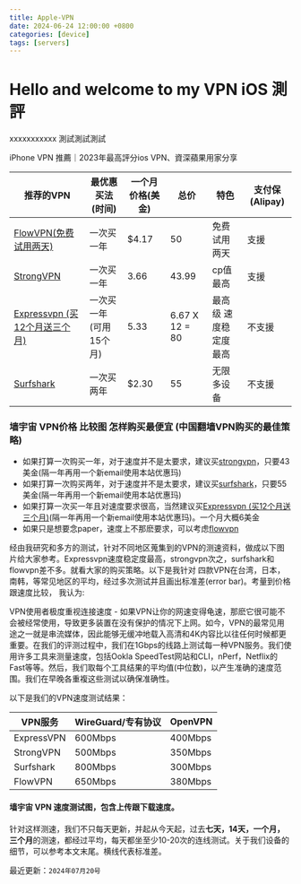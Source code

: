 ```yaml
---
title: Apple-VPN
date: 2024-06-24 12:00:00 +0800
categories: [device]
tags: [servers]
---
```



# Hello and welcome to my VPN iOS 測評
xxxxxxxxxxx 測試測試測試

iPhone VPN 推薦｜2023年最高評分ios VPN、資深蘋果用家分享


| 推荐的VPN | 最优惠买法(时间) | 一个月价格(美金)  | 总价 | 特色 | 支付保(Alipay) |
| ------------- | ------------- | ----- | ----- | ----- | ----- | 
|  <a rel="nofollow noopener" href="https://www.flowvpx.com/sign-up/?locale=zh-cn&special=FREETRIAL&r=35-890485.wall101">FlowVPN(免费试用两天)</a> |  一次买一年    |    $4.17 | 50 | 免费试用两天 | 支援 |
| <a rel="nofollow noopener" href="https://strongvpn.com/?tr_aid=60d96b5810e50&chan=wall101&data1=pc-vpn&data2=table" target="_blank">StrongVPN</a>    | 一次买一年 | 3.66 | 43.99 | cp值最高 | 支援 |
| <a rel="nofollow noopener" href="https://go.expressvpn.com/c/3828265/1462855/16063">Expressvpn (买12个月送三个月)</a>   | 一次买一年(可用15个月)     |  5.33 | 6.67 X 12 = 80 | 最高级 速度稳定度最高 | 不支援|
| <a rel="nofollow noopener" href="https://get.surfshark.net/aff_c?offer_id=323&aff_id=5585&source=wall101&aff_sub=fanqiang">Surfshark</a> | 一次买两年    |    $2.30 | 55 |  无限多设备 | 不支援 |

### 墙宇宙 VPN价格 比较图 怎样购买最便宜 (中国翻墙VPN购买的最佳策略)

- 如果打算一次购买一年，对于速度并不是太要求，建议买<a href="https://strongvpn.com/?tr_aid=60d96b5810e50&chan=w_github&data1=pc-vpn&data2=table">strongvpn</a>，只要43美金(隔一年再用一个新email使用本站优惠玛)
- 如果打算一次购买两年，对于速度并不是太要求，建议买<a href="https://get.surfshark.net/aff_c?offer_id=323&aff_id=5585&source=w_github&aff_sub=fanqiang">surfshark</a>，只要55美金(隔一年再用一个新email使用本站优惠玛)
- 如果打算一次买一年且对速度要求很高，当然建议买<a rel="nofollow noopener" href="https://www.xvbelink.com/?offer=3monthsfree&a_fid=wall101&chan=w_github">Expressvpn (买12个月送三个月)</a>(隔一年再用一个新email使用本站优惠玛)。一个月大概6美金
- 如果只是想要念paper，速度上不那麽要求，可以考虑<a href="https://www.flowvpx.com/sign-up/?locale=zh-cn&special=FREETRIAL&r=35-890485.w_github">flowvpn</a>


经由我研究和多方的测试，针对不同地区蒐集到的VPN的测速资料，做成以下图片给大家参考。Expressvpn速度稳定度最高，strongvpn次之，surfshark和flowvpn差不多。就看大家的购买策略。以下是我针对 四款VPN在台湾，日本，南韩，等常见地区的平均，经过多次测试并且画出标准差(error bar)。考量到价格跟速度比较，
我认为:

VPN使用者极度重视连接速度 - 如果VPN让你的网速变得龟速，那麽它很可能不会被经常使用，导致更多装置在没有保护的情况下上网。如今，VPN的最常见用途之一就是串流媒体，因此能够无缓冲地载入高清和4K内容比以往任何时候都更重要。在我们的评测过程中，我们在1Gbps的线路上测试每一种VPN服务。我们使用许多工具来测量速度，包括Ookla SpeedTest网站和CLI，nPerf，Netflix的Fast等等。然后，我们取每个工具结果的平均值(中位数)，以产生准确的速度范围。我们在早晚各重複这些测试以确保准确性。

以下是我们的VPN速度测试结果：

| VPN服务 | WireGuard/专有协议 | OpenVPN |
| --------- | ----------------- | ------- |
| ExpressVPN | 600Mbps | 400Mbps |
| StrongVPN | 500Mbps | 350Mbps |
| Surfshark | 800Mbps | 300Mbps |
| FlowVPN | 650Mbps | 380Mbps |

#### 墙宇宙 VPN 速度测试图，包含上传跟下载速度。

针对这样测速，我们不只每天更新，并起从今天起，过去**七天，14天，一个月，三个月**的测速，都经过平均，每天都坐至少10-20次的连线测试。关于我们设备的细节，可以参考本文末尾。横线代表标准差。


最近更新：`2024年07月20号`